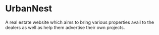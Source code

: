 # UrbanNest

A real estate website which aims to bring various properties avail to the dealers as well as help them advertise their own projects.
